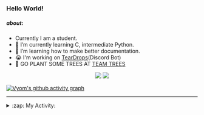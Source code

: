 ### Hello World!

##### about:
- Currently I am a student.
- 🌱 I’m currently learning C, intermediate Python.
- 🌱 I’m learning how to make better documentation.
- 😭 I'm working on [TearDrops](https://github.com/Vyvy-vi/TearDrops)(Discord Bot)
- 🌱 GO PLANT SOME TREES AT [TEAM TREES](https://teamtrees.org/)

<p align="center">
  <a href="https://twitter.com/Vyvy_viM"><img target="_blank" src="https://img.shields.io/badge/twitter%20@Vyvy_viM-0D95E8?style=for-the-badge&logo=twitter&logoColor=white"/></a> 
  <a href="https://vyvy-vi.github.io/portfolio"><img target="_blank" src="https://img.shields.io/badge/-I%27m_craving_for_open_source-green?style=for-the-badge&logo=github&logoColor=black"/></a> 
</p>

[![Vyom's github activity graph](https://activity-graph.herokuapp.com/graph?username=Vyvy-vi)](https://github.com/ashutosh00710/github-readme-activity-graph)

---
<details>
  <summary>:zap: My Activity:</summary>
  
<!--START_SECTION:waka-->
**I'm a Night 🦉** 

```text
🌞 Morning    42 commits     █░░░░░░░░░░░░░░░░░░░░░░░░   6.8% 
🌆 Daytime    131 commits    █████░░░░░░░░░░░░░░░░░░░░   21.2% 
🌃 Evening    233 commits    █████████░░░░░░░░░░░░░░░░   37.7% 
🌙 Night      212 commits    ████████░░░░░░░░░░░░░░░░░   34.3%

```
📅 **I'm Most Productive on Sunday** 

```text
Monday       66 commits     ██░░░░░░░░░░░░░░░░░░░░░░░   10.68% 
Tuesday      92 commits     ███░░░░░░░░░░░░░░░░░░░░░░   14.89% 
Wednesday    93 commits     ███░░░░░░░░░░░░░░░░░░░░░░   15.05% 
Thursday     82 commits     ███░░░░░░░░░░░░░░░░░░░░░░   13.27% 
Friday       44 commits     █░░░░░░░░░░░░░░░░░░░░░░░░   7.12% 
Saturday     89 commits     ███░░░░░░░░░░░░░░░░░░░░░░   14.4% 
Sunday       152 commits    ██████░░░░░░░░░░░░░░░░░░░   24.6%

```


📊 **This Week I Spent My Time On** 

```text
🔥 Editors: 
Vim                      9 hrs 11 mins       ████████████████████████░   96.77% 
VS Code                  18 mins             ░░░░░░░░░░░░░░░░░░░░░░░░░   3.23%

🐱‍💻 Projects: 
api                      8 hrs 54 mins       ███████████████████████░░   93.72% 
heptagram-api            18 mins             ░░░░░░░░░░░░░░░░░░░░░░░░░   3.23% 
crypto-price-bot         12 mins             ░░░░░░░░░░░░░░░░░░░░░░░░░   2.16% 
conventional-changelog-ac4 mins              ░░░░░░░░░░░░░░░░░░░░░░░░░   0.8% 
Shepherd-bot             0 secs              ░░░░░░░░░░░░░░░░░░░░░░░░░   0.04%

```


 Last Updated on 14/08/2021
<!--END_SECTION:waka-->
</details>
